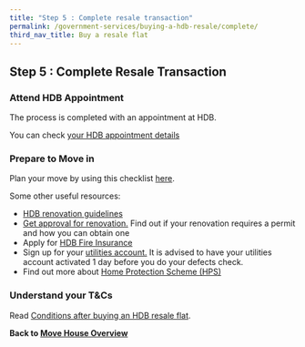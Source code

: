 ```yaml
---
title: "Step 5 : Complete resale transaction"
permalink: /government-services/buying-a-hdb-resale/complete/
third_nav_title: Buy a resale flat
---
```


## Step 5 : Complete Resale Transaction

### Attend HDB Appointment

The process is completed with an appointment at HDB.

You can check <a href="https://services2.hdb.gov.sg/webapp/BB31AWDashboardWeb/BB31PLogin.jsp" target="_blank">your HDB appointment details</a>


### Prepare to Move in

Plan your move by using this checklist [here](/government-services/buying-a-hdb/move-in/).

Some other useful resources:

- <a href="https://www.hdb.gov.sg/cs/infoweb/residential/living-in-an-hdb-flat/renovation&rendermode=preview" target="_blank">HDB renovation guidelines</a>
- <a href="https://www.hdb.gov.sg/cs/infoweb/residential/living-in-an-hdb-flat/renovation/applying-for-approval" target="_blank">Get approval for renovation.</a> Find out if your renovation requires a permit and how you can obtain one
- Apply for <a href="https://www.hdb.gov.sg/cs/infoweb/residential/living-in-an-hdb-flat/fire-insurance" target="_blank">HDB Fire Insurance</a>
- Sign up for your <a href="https://www.spgroup.com.sg/home" target="_blank">utilities account.</a> It is advised to have your utilities account activated 1 day before you do your defects check.
- Find out more about <a href="https://www.cpf.gov.sg/eSvc/Web/Schemes/ApplyOrAdjustHpsCover/ImportantNotes" target="_blank">Home Protection Scheme (HPS)</a>

### Understand your T&Cs

Read <a href="https://www.hdb.gov.sg/cs/infoweb/residential/buying-a-flat/resale/procedures/conditions-after-buying" target="_blank">Conditions after buying an HDB resale flat</a>.



**Back to [Move House Overview](/government-services/move-house/overview/)**
